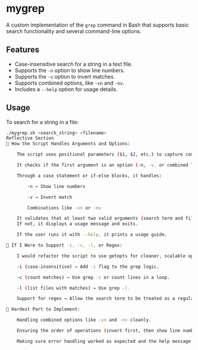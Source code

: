 # mygrep

A custom implementation of the `grep` command in Bash that supports basic search functionality and several command-line options.

## Features
- Case-insensitive search for a string in a text file.
- Supports the `-n` option to show line numbers.
- Supports the `-v` option to invert matches.
- Supports combined options, like `-vn` and `-nv`.
- Includes a `--help` option for usage details.

## Usage

To search for a string in a file:

```bash
./mygrep.sh <search_string> <filename>
Reflective Section
📌 How the Script Handles Arguments and Options:

    The script uses positional parameters ($1, $2, etc.) to capture command-line input.

    It checks if the first argument is an option (-n, -v, or combined like -vn), or a search string.

    Through a case statement or if-else blocks, it handles:

        -n → Show line numbers

        -v → Invert match

        Combinations like -vn or -nv

    It validates that at least two valid arguments (search term and file) are provided.
    If not, it displays a usage message and exits.

    If the user runs it with --help, it prints a usage guide.

📌 If I Were to Support -i, -c, -l, or Regex:

    I would refactor the script to use getopts for cleaner, scalable option parsing.

    -i (case-insensitive) → Add -i flag to the grep logic.

    -c (count matches) → Use grep -c or count lines in a loop.

    -l (list files with matches) → Use grep -l.

    Support for regex → Allow the search term to be treated as a regular expression directly passed to grep or awk.

📌 Hardest Part to Implement:

    Handling combined options like -vn and -nv cleanly.

    Ensuring the order of operations (invert first, then show line numbers, or vice versa) was consistent.

    Making sure error handling worked as expected and the help message displayed properly for invalid or missing arguments.
